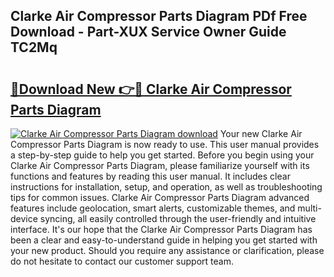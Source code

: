 ## Clarke Air Compressor Parts Diagram PDf Free Download - Part-XUX Service Owner Guide TC2Mq

# <h2><a href="http://dfkwfhz.blite.top/?on=Clarke+Air+Compressor+Parts+Diagram">🔗Download New 👉🔴 Clarke Air Compressor Parts Diagram</a></h2>

[![Clarke Air Compressor Parts Diagram download](https://i.imgur.com/lujVjoI.png)](http://dfkwfhz.blite.top/?on=Clarke+Air+Compressor+Parts+Diagram)
Your new Clarke Air Compressor Parts Diagram is now ready to use. This user manual provides a step-by-step guide to help you get started. Before you begin using your Clarke Air Compressor Parts Diagram, please familiarize yourself with its functions and features by reading this user manual. It includes clear instructions for installation, setup, and operation, as well as troubleshooting tips for common issues. Clarke Air Compressor Parts Diagram advanced features include geolocation, smart alerts, customizable themes, and multi-device syncing, all easily controlled through the user-friendly and intuitive interface. It's our hope that the Clarke Air Compressor Parts Diagram has been a clear and easy-to-understand guide in helping you get started with your new product. Should you require any assistance or clarification, please do not hesitate to contact our customer support team.

